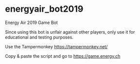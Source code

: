 # energyair_bot2019
Energy Air 2019 Game Bot

Since using this bot is unfair against other players, only use it for educational and testing purposes.

Use the Tampermonkey https://tampermonkey.net/

Copy & paste the script and go to https://game.energy.ch
